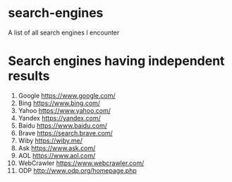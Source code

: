 # search-engines
A list of all search engines I encounter

# Search engines having independent results

1. Google       https://www.google.com/
2. Bing         https://www.bing.com/
3. Yahoo        https://www.yahoo.com/
4. Yandex       https://yandex.com/
5. Baidu        https://www.baidu.com/
6. Brave        https://search.brave.com/
7. Wiby         https://wiby.me/
8. Ask          https://www.ask.com/
9. AOL          https://www.aol.com/
10. WebCrawler  https://www.webcrawler.com/
11. ODP         http://www.odp.org/homepage.php

